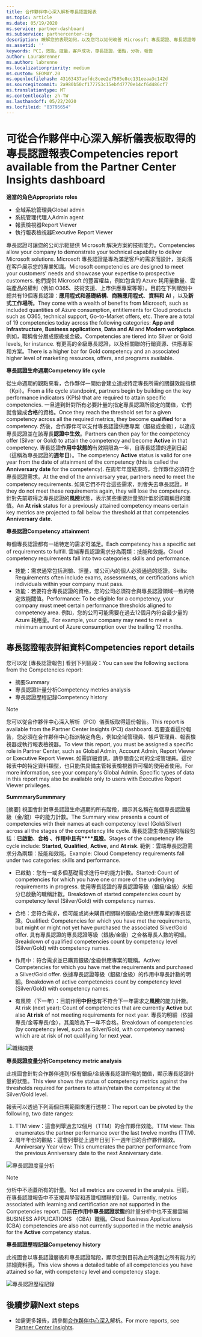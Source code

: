 ```yaml
---
title: 合作夥伴中心深入解析專長認證報表
ms.topic: article
ms.date: 05/19/2020
ms.service: partner-dashboard
ms.subservice: partnercenter-csp
description: 瞭解您的表現如何，以及您可以如何改善 Microsoft 專長認證、專長認證等級和優惠，以協助您提供 Microsoft 解決方案。
ms.assetid: ''
keywords: PCI，效能，度量，客戶成功，專長認證，優點，分析，報告
author: LauraBrenner
ms.author: labrenne
ms.localizationpriority: medium
ms.custom: SEOMAY.20
ms.openlocfilehash: 43163437aefdc8cee2e7505e8cc131eeaa3c142d
ms.sourcegitcommit: 2a980b50cf177753c15ebfd7770e14cf6d486cf7
ms.translationtype: MT
ms.contentlocale: zh-TW
ms.lasthandoff: 05/22/2020
ms.locfileid: "83795654"
---
```

# <a name="competencies-report-available-from-the-partner-center-insights-dashboard"></a><span data-ttu-id="29d23-104">可從合作夥伴中心深入解析儀表板取得的專長認證報表</span><span class="sxs-lookup"><span data-stu-id="29d23-104">Competencies report available from the Partner Center Insights dashboard</span></span>

<span data-ttu-id="29d23-105">**適當的角色**</span><span class="sxs-lookup"><span data-stu-id="29d23-105">**Appropriate roles**</span></span>
- <span data-ttu-id="29d23-106">全域系統管理員</span><span class="sxs-lookup"><span data-stu-id="29d23-106">Global admin</span></span>
- <span data-ttu-id="29d23-107">系統管理代理人</span><span class="sxs-lookup"><span data-stu-id="29d23-107">Admin agent</span></span>
- <span data-ttu-id="29d23-108">報表檢視器</span><span class="sxs-lookup"><span data-stu-id="29d23-108">Report Viewer</span></span>
- <span data-ttu-id="29d23-109">執行報表檢視器</span><span class="sxs-lookup"><span data-stu-id="29d23-109">Executive Report Viewer</span></span>

<span data-ttu-id="29d23-110">專長認證可讓您的公司示範提供 Microsoft 解決方案的技術能力。</span><span class="sxs-lookup"><span data-stu-id="29d23-110">Competencies allow your company to demonstrate your technical capability to deliver Microsoft solutions.</span></span> <span data-ttu-id="29d23-111">Microsoft 專長認證是專為滿足客戶的需求而設計，並向潛在客戶展示您的專業知識。</span><span class="sxs-lookup"><span data-stu-id="29d23-111">Microsoft competencies are designed to meet your customers' needs and showcase your expertise to prospective customers.</span></span> <span data-ttu-id="29d23-112">他們提供 Microsoft 的豐富權益，例如包含的 Azure 耗用量數量、雲端產品的權利（例如 O365、技術支援、上市供應專案等等）。目前在下列類別中總共有19個專長認證：**應用程式和基礎結構**、**商務應用程式**、**資料和 AI** ，以及**新式工作場所**。</span><span class="sxs-lookup"><span data-stu-id="29d23-112">They come with a wealth of benefits from Microsoft, such as included quantities of Azure consumption, entitlements for Cloud products such as O365, technical support, Go-to-Market offers, etc. There are a total of 19 competencies today across the following categories: **App and Infrastructure**, **Business applications**, **Data and AI** and **Modern workplace**.</span></span> <span data-ttu-id="29d23-113">例如，職稱會分層成銀級或金級。</span><span class="sxs-lookup"><span data-stu-id="29d23-113">Competencies are tiered into Silver or Gold levels, for instance.</span></span> <span data-ttu-id="29d23-114">有更高的金級專長認證，以及相關聯的行銷資源、供應專案和方案。</span><span class="sxs-lookup"><span data-stu-id="29d23-114">There is a higher bar for Gold competency and an associated higher level of marketing resources, offers, and programs available.</span></span>  

<span data-ttu-id="29d23-115">**專長認證生命週期**</span><span class="sxs-lookup"><span data-stu-id="29d23-115">**Competency life cycle**</span></span>

<span data-ttu-id="29d23-116">從生命週期的觀點來看，合作夥伴一開始會建立達成特定專長所需的關鍵效能指標（Kpi）。</span><span class="sxs-lookup"><span data-stu-id="29d23-116">From a life cycle standpoint, partners begin by building on the key performance indicators (KPIs) that are required to attain specific competencies.</span></span> <span data-ttu-id="29d23-117">一旦達到針對所有必要計量的指定專長認證所設定的閾值，它們就會變成**合格**的資格。</span><span class="sxs-lookup"><span data-stu-id="29d23-117">Once they reach the threshold set for a given competency across all the required metrics, they become **qualified** for a competency.</span></span> <span data-ttu-id="29d23-118">然後，合作夥伴可以支付專長認證供應專案（銀級或金級），以達成專長認證並在該專長**認證中生效**。</span><span class="sxs-lookup"><span data-stu-id="29d23-118">Partners can then pay for the competency offer (Silver or Gold) to attain the competency and become **Active** in that competency.</span></span> <span data-ttu-id="29d23-119">專長認證**作用中狀態的**有效期限為一年，自專長認證的達到日起（這稱為專長認證的**週年日**）。</span><span class="sxs-lookup"><span data-stu-id="29d23-119">The competency **Active** status is valid for one year from the date of attainment of the competency (this is called the **Anniversary date** for the competency).</span></span> <span data-ttu-id="29d23-120">在周年年度結束時，合作夥伴必須符合專長認證需求。</span><span class="sxs-lookup"><span data-stu-id="29d23-120">At the end of the anniversary year, partners need to meet the competency requirements.</span></span> <span data-ttu-id="29d23-121">如果它們不符合這些需求，則會失去專長認證。</span><span class="sxs-lookup"><span data-stu-id="29d23-121">If they do not meet these requirements again, they will lose the competency.</span></span> <span data-ttu-id="29d23-122">針對先前取得之專長認證的**風險**狀態，表示某些重要計量預計低於該職稱**日**的閾值。</span><span class="sxs-lookup"><span data-stu-id="29d23-122">An **At risk** status for a previously attained competency means certain key metrics are projected to fall below the threshold at that competencies **Anniversary date**.</span></span>

<span data-ttu-id="29d23-123">**專長認證**</span><span class="sxs-lookup"><span data-stu-id="29d23-123">**Competency attainment**</span></span>

<span data-ttu-id="29d23-124">每個專長認證都有一組特定的需求可滿足。</span><span class="sxs-lookup"><span data-stu-id="29d23-124">Each competency has a specific set of requirements to fulfill.</span></span> <span data-ttu-id="29d23-125">雲端專長認證需求分為兩類：技能和效能。</span><span class="sxs-lookup"><span data-stu-id="29d23-125">Cloud competency requirements fall into two categories: skills and performance.</span></span>

- <span data-ttu-id="29d23-126">技能：需求通常包括測驗、評量，或公司內的個人必須通過的認證。</span><span class="sxs-lookup"><span data-stu-id="29d23-126">Skills: Requirements often include exams, assessments, or certifications which individuals within your company must pass.</span></span>
- <span data-ttu-id="29d23-127">效能：若要符合專長認證的資格，您的公司必須符合與專長認證領域一致的特定效能閾值。</span><span class="sxs-lookup"><span data-stu-id="29d23-127">Performance: To be eligible for a competency, your company must meet certain performance thresholds aligned to competency area.</span></span> <span data-ttu-id="29d23-128">例如，您的公司可能需要在過去12個月內符合最少量的 Azure 耗用量。</span><span class="sxs-lookup"><span data-stu-id="29d23-128">For example, your company may need to meet a minimum amount of Azure consumption over the trailing 12 months.</span></span>

## <a name="competencies-report-details"></a><span data-ttu-id="29d23-129">專長認證報表詳細資料</span><span class="sxs-lookup"><span data-stu-id="29d23-129">Competencies report details</span></span>

<span data-ttu-id="29d23-130">您可以從 [專長認證報告] 看到下列區段：</span><span class="sxs-lookup"><span data-stu-id="29d23-130">You can see the following sections from the Competencies report:</span></span>

- <span data-ttu-id="29d23-131">摘要</span><span class="sxs-lookup"><span data-stu-id="29d23-131">Summary</span></span>
- <span data-ttu-id="29d23-132">專長認證計量分析</span><span class="sxs-lookup"><span data-stu-id="29d23-132">Competency metrics analysis</span></span>
- <span data-ttu-id="29d23-133">專長認證歷程記錄</span><span class="sxs-lookup"><span data-stu-id="29d23-133">Competency history</span></span>

 > [!NOTE]
 > <span data-ttu-id="29d23-134">您可以從合作夥伴中心深入解析（PCI）儀表板取得這份報告。</span><span class="sxs-lookup"><span data-stu-id="29d23-134">This report is available from the Partner Center Insights (PCI) dashboard.</span></span> <span data-ttu-id="29d23-135">若要查看這份報告，您必須在合作夥伴中心指派特定角色，例如全域管理員、帳戶管理員、報表檢視器或執行報表檢視器。</span><span class="sxs-lookup"><span data-stu-id="29d23-135">To view this report, you must be assigned a specific role in Partner Center, such as Global Admin, Account Admin, Report Viewer or Executive Report Viewer.</span></span> <span data-ttu-id="29d23-136">如需詳細資訊，請參閱貴公司的全域管理員。這份報表中的特定資料類型，也只能供具備主管報表檢視器許可權的使用者使用。</span><span class="sxs-lookup"><span data-stu-id="29d23-136">For more information, see your company's Global Admin. Specific types of data in this report may also be available only to users with Executive Report Viewer privileges.</span></span>

<span data-ttu-id="29d23-137">**Summmary**</span><span class="sxs-lookup"><span data-stu-id="29d23-137">**Summmary**</span></span>

<span data-ttu-id="29d23-138">[摘要] 視圖會針對專長認證生命週期的所有階段，顯示其名稱在每個專長認證層級（金/銀）中的能力計數。</span><span class="sxs-lookup"><span data-stu-id="29d23-138">The Summary view presents a count of competencies with their names at each competency level (Gold/Silver) across all the stages of the competency life cycle.</span></span> <span data-ttu-id="29d23-139">專長認證生命週期的階段包括：**已啟動**、**合格** **、作用中且有\*\*\*\*風險**。</span><span class="sxs-lookup"><span data-stu-id="29d23-139">Stages of the competency life cycle include: **Started**, **Qualified**, **Active**, and **At risk**.</span></span> <span data-ttu-id="29d23-140">範例：雲端專長認證需求分為兩類：技能和效能。</span><span class="sxs-lookup"><span data-stu-id="29d23-140">Example: Cloud Competency requirements fall under two categories: skills and performance.</span></span>

- <span data-ttu-id="29d23-141">已啟動：您有一或多個基礎需求進行中的能力計數。</span><span class="sxs-lookup"><span data-stu-id="29d23-141">Started: Count of competencies for which you have one or more of the underlying requirements in progress.</span></span>
<span data-ttu-id="29d23-142">使用專長認證的專長認證等級（銀級/金級）來細分已啟動的職稱計數。</span><span class="sxs-lookup"><span data-stu-id="29d23-142">Breakdown of started competencies count by competency level (Silver/Gold) with competency names.</span></span>

- <span data-ttu-id="29d23-143">合格：您符合需求，但可能或尚未購買相關聯的銀級/金級供應專案的專長認證。</span><span class="sxs-lookup"><span data-stu-id="29d23-143">Qualified: Competencies for which you have met the requirements, but might or might not yet have purchased the associated Silver/Gold offer.</span></span> <span data-ttu-id="29d23-144">具有專長認證的專長認證等級（銀級/金級）之合格專長人數的明細。</span><span class="sxs-lookup"><span data-stu-id="29d23-144">Breakdown of qualified competencies count by competency level (Silver/Gold) with competency names.</span></span>

- <span data-ttu-id="29d23-145">作用中：符合需求並已購買銀級/金級供應專案的職稱。</span><span class="sxs-lookup"><span data-stu-id="29d23-145">Active: Competencies for which you have met the requirements and purchased a Silver/Gold offer.</span></span> <span data-ttu-id="29d23-146">依據專長認證等級（銀級/金級）的作用中專長計數的明細。</span><span class="sxs-lookup"><span data-stu-id="29d23-146">Breakdown of active competencies count by competency level (Silver/Gold) with competency names.</span></span>

- <span data-ttu-id="29d23-147">有風險（下一年）：目前作用**中但也**有不符合下一年需求之**風險**的能力計數。</span><span class="sxs-lookup"><span data-stu-id="29d23-147">At risk (next year): Count of competencies that are currently **Active** but also **At risk** of not meeting requirements for next year.</span></span>
<span data-ttu-id="29d23-148">專長的明細（依據專長/金等專長/金），其風險為下一年不合格。</span><span class="sxs-lookup"><span data-stu-id="29d23-148">Breakdown of competencies (by competency level, such as Silver/Gold, with competency names) which are at risk of not qualifying for next year.</span></span>

![職稱摘要](images/pci/pci_competencies_summary_1.png)

<span data-ttu-id="29d23-150">**專長認證度量分析**</span><span class="sxs-lookup"><span data-stu-id="29d23-150">**Competency metric analysis**</span></span>

<span data-ttu-id="29d23-151">此視圖會針對合作夥伴達到/保有銀級/金級專長認證所需的閾值，顯示專長認證計量的狀態。</span><span class="sxs-lookup"><span data-stu-id="29d23-151">This view shows the status of competency metrics against the thresholds required for partners to attain/retain the competency at the Silver/Gold level.</span></span> 

<span data-ttu-id="29d23-152">報表可以透過下列兩個日期範圍來進行透視：</span><span class="sxs-lookup"><span data-stu-id="29d23-152">The report can be pivoted by the following, two date ranges:</span></span>

1. <span data-ttu-id="29d23-153">TTM view：這會列舉過去12個月（TTM）的合作夥伴效能。</span><span class="sxs-lookup"><span data-stu-id="29d23-153">TTM view: This enumerates the partner performance over the last twelve months (TTM).</span></span>
2. <span data-ttu-id="29d23-154">周年年份的觀點：這會列舉從上週年日到下一週年日的合作夥伴績效。</span><span class="sxs-lookup"><span data-stu-id="29d23-154">Anniversary Year view: This enumerates the partner performance from the previous Anniversary date to the next Anniversary date.</span></span>

![專長認證度量分析](images/pci/pci_competencies_comp_metrics_analysis_2.png)

> [!NOTE]
 > <span data-ttu-id="29d23-156">分析中不涵蓋所有的計量。</span><span class="sxs-lookup"><span data-stu-id="29d23-156">Not all metrics are covered in the analysis.</span></span> <span data-ttu-id="29d23-157">目前，在專長認證報告中不支援與學習和憑證相關聯的計量。</span><span class="sxs-lookup"><span data-stu-id="29d23-157">Currently, metrics associated with learning and certification are not supported in the Competencies report.</span></span> <span data-ttu-id="29d23-158">目前**在作用中專長認證狀態**的計量分析中也不支援雲端 BUSINESS APPLICATIONS （CBA）職稱。</span><span class="sxs-lookup"><span data-stu-id="29d23-158">Cloud Business Applications (CBA) competencies are also not currently supported in the metric analysis for the **Active** competency status.</span></span>

<span data-ttu-id="29d23-159">**專長認證歷程記錄**</span><span class="sxs-lookup"><span data-stu-id="29d23-159">**Competency history**</span></span>

<span data-ttu-id="29d23-160">此視圖會以專長認證層級和專長認證階段，顯示您到目前為止所達到之所有能力的詳細資料表。</span><span class="sxs-lookup"><span data-stu-id="29d23-160">This view shows a detailed table of all competencies you have attained so far, with competency level and competency stage.</span></span>

![專長認證歷程記錄](images/pci/pci_competencies_comp_history_3.png)

## <a name="next-steps"></a><span data-ttu-id="29d23-162">後續步驟</span><span class="sxs-lookup"><span data-stu-id="29d23-162">Next steps</span></span>

- <span data-ttu-id="29d23-163">如需更多報告，請參閱[合作夥伴中心深入](partner-center-insights.md)解析。</span><span class="sxs-lookup"><span data-stu-id="29d23-163">For more reports, see [Partner Center Insights](partner-center-insights.md).</span></span>
